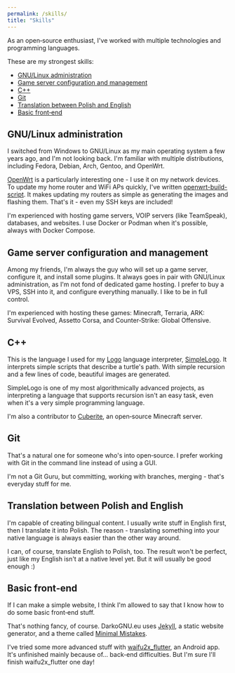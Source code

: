 ```yaml
---
permalink: /skills/
title: "Skills"
---
```


As an open&#8209;source enthusiast, I've worked with multiple technologies and programming languages.

These are my strongest skills:

- [GNU/Linux administration](#gnulinux-administration)
- [Game server configuration and management](#game-server-configuration-and-management)
- [C++](#c)
- [Git](#git)
- [Translation between Polish and English](#translation-between-polish-and-english)
- [Basic front&#8209;end](#basic-frontend)

## GNU/Linux administration

I switched from Windows to GNU/Linux as my main operating system a few years ago, and I'm not looking back.
I'm familiar with multiple distributions, including Fedora, Debian, Arch, Gentoo, and OpenWrt.

[OpenWrt](https://openwrt.org/) is a particularly interesting one - I use it on my network devices.
To update my home router and WiFi APs quickly, I've written [openwrt-build-script](https://github.com/DarkoGNU/openwrt-build-script).
It makes updating my routers as simple as generating the images and flashing them. That's it - even my SSH keys are included!

I'm experienced with hosting game servers, VOIP servers (like TeamSpeak), databases, and websites.
I use Docker or Podman when it's possible, always with Docker Compose.

## Game server configuration and management

Among my friends, I'm always the guy who will set up a game server, configure it, and install some plugins.
It always goes in pair with GNU/Linux administration, as I'm not fond of dedicated game hosting.
I prefer to buy a VPS, SSH into it, and configure everything manually. I like to be in full control.

I'm experienced with hosting these games: Minecraft, Terraria, ARK: Survival Evolved, Assetto Corsa,
and Counter&#8209;Strike: Global Offensive.

## C++

This is the language I used for my [Logo](https://en.wikipedia.org/wiki/Logo_(programming_language))
language interpreter, [SimpleLogo](https://github.com/DarkoGNU/SimpleLogo). It interprets simple scripts that
describe a turtle's path. With simple recursion and a few lines of code, beautiful images are generated.

SimpleLogo is one of my most algorithmically advanced projects, as interpreting a language that supports recursion isn't an easy task,
even when it's a very simple programming language.

I'm also a contributor to [Cuberite](https://github.com/cuberite/cuberite), an open&#8209;source Minecraft server.

## Git

That's a natural one for someone who's into open&#8209;source. I prefer working with Git in the command line instead of using a GUI.

I'm not a Git Guru, but committing, working with branches, merging - that's everyday stuff for me.

## Translation between Polish and English

I'm capable of creating bilingual content. I usually write stuff in English first, then I translate it into Polish.
The reason - translating something into your native language is always easier than the other way around.

I can, of course, translate English to Polish, too. The result won't be perfect, just like my English isn't at a native level yet.
But it will usually be good enough :)

## Basic front&#8209;end

If I can make a simple website, I think I'm allowed to say that I know how to do some basic front&#8209;end stuff.

That's nothing fancy, of course. DarkoGNU.eu uses [Jekyll](https://jekyllrb.com/), a static website generator,
and a theme called [Minimal Mistakes](https://mademistakes.com/work/minimal-mistakes-jekyll-theme/).

I've tried some more advanced stuff with [waifu2x_flutter](https://github.com/DarkoGNU/waifu2x_flutter), an Android app.
It's unfinished mainly because of… back-end difficulties. But I'm sure I'll finish waifu2x_flutter one day!
